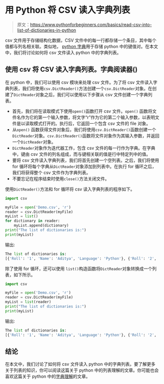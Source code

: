 # 用 Python 将 CSV 读入字典列表

> 原文：<https://www.pythonforbeginners.com/basics/read-csv-into-list-of-dictionaries-in-python>

csv 文件用于存储结构化数据，CSV 文件中的每一行都存储一个条目，其中每个值都与列名相关联。类似地， [python 字典](https://www.pythonforbeginners.com/dictionary/how-to-use-dictionaries-in-python/)用于存储 python 中的键值对。在本文中，我们将讨论如何将 csv 文件读入 python 中的字典列表。

## 使用 csv 将 CSV 读入字典列表。字典阅读器()

在 python 中，我们可以使用 csv 模块来处理 csv 文件。为了将 csv 文件读入字典列表，我们将使用`csv.DictReader()`方法创建一个`csv.DictReader`对象。在创建了`DictReader`对象之后，我们可以使用以下步骤从 csv 文件创建一个字典列表。

*   首先，我们将在读取模式下使用`open()`函数打开 csv 文件。`open()` 函数将文件名作为它的第一个输入参数，将文字“r”作为它的第二个输入参数，以表明文件是以读取模式打开的。执行后，它返回一个包含 csv 文件的 file 对象。
*   从`open()` 函数获得文件对象后，我们将使用`csv.DictReader()`函数创建一个`DictReader`对象。`csv.DictReader()`函数将文件对象作为其输入参数，并返回一个`DictReader`对象。
*   `DictReader`对象作为迭代器工作，包含 csv 文件的每一行作为字典。在字典中，键由 csv 文件的列名组成，而与键相关联的值是行中特定列中的值。
*   要将 csv 文件读入字典列表，我们将首先创建一个空列表。之后，我们将使用 for 循环将每个字典从`DictReader`对象添加到列表中。在执行 for 循环之后，我们将获得整个 csv 文件作为字典列表。
*   不要忘记在程序结束时使用`close()`方法关闭文件。

使用`DictReader()`方法和 for 循环将 csv 读入字典列表的程序如下。

```py
import csv

myFile = open('Demo.csv', 'r')
reader = csv.DictReader(myFile)
myList = list()
for dictionary in reader:
    myList.append(dictionary)
print("The list of dictionaries is:")
print(myList)
```

输出:

```py
The list of dictionaries is:
[{'Roll': '1', 'Name': 'Aditya', 'Language': 'Python'}, {'Roll': '2', 'Name': 'Sam', 'Language': ' Java'}, {'Roll': '3', 'Name': ' Chris', 'Language': ' C++'}] 
```

除了使用 for 循环，还可以使用 `list()`构造函数将`DictReader`对象转换成一个列表，如下所示。

```py
import csv

myFile = open('Demo.csv', 'r')
reader = csv.DictReader(myFile)
myList = list(reader)
print("The list of dictionaries is:")
print(myList) 
```

输出:

```py
The list of dictionaries is:
[{'Roll': '1', 'Name': 'Aditya', 'Language': 'Python'}, {'Roll': '2', 'Name': 'Sam', 'Language': ' Java'}, {'Roll': '3', 'Name': ' Chris', 'Language': ' C++'}]
```

## 结论

在本文中，我们讨论了如何将 csv 文件读入 python 中的字典列表。要了解更多关于列表的知识，你可以阅读这篇关于 python 中的列表理解的文章。你可能也会喜欢这篇关于 python 中的[字典理解](https://www.pythonforbeginners.com/dictionary/dictionary-comprehension-in-python)的文章。